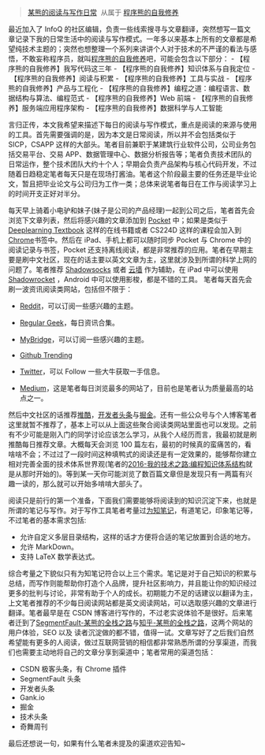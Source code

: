 ﻿> [某熊的阅读与写作日常](https://zhuanlan.zhihu.com/p/25191664)  从属于 [程序熊的自我修养](https://github.com/wxyyxc1992/Coder-Knowledge-Graph/tree/master/I-AM-Coder)

最近加入了 InfoQ 的社区编辑，负责一些线索搜寻与文章翻译，突然想写一篇文章记录下我的日常生活中的阅读与写作模式。一年多以来基本上所有的文章都是希望纯技术主题的；突然也想整理一个系列来讲讲个人对于技术的不严谨的看法与感悟，不敢妄称程序员，就叫[程序熊的自我修养](https://github.com/wxyyxc1992/Coder-Knowledge-Graph/tree/master/I-AM-Coder)吧，可能会包含以下部分：
- 【程序熊的自我修养】我写代码这三年
- 【程序熊的自我修养】知识体系与自我定位
- 【程序熊的自我修养】阅读与积累
- 【程序熊的自我修养】工具与实战
- 【程序熊的自我修养】产品与工程化
- 【程序熊的自我修养】编程之道：编程语言、数据结构与算法、编程范式
- 【程序熊的自我修养】Web 前端
- 【程序熊的自我修养】服务端应用程序架构
- 【程序熊的自我修养】数据科学与人工智能

言归正传，本文我希望来描述下每日的阅读与写作模式，重点是阅读的来源与使用的工具。首先需要强调的是，因为本文是日常阅读，所以并不会包括类似于 SICP，CSAPP 这样的大部头。笔者目前兼职于某建筑行业软件公司，公司业务包括交易平台、交易 APP、数据管理中心、数据分析报告等；笔者负责技术团队的日常运作，整个技术团队大约十个人；早期会负责产品架构与核心代码开发，不过随着日趋稳定笔者每天只是在现场打酱油。笔者这个阶段最主要的任务还是毕业论文，暂且把毕业论文与公司归为工作一类；总体来说笔者每日在工作与阅读学习上的时间开支正好对半分。

每天早上骑着小电驴和妹子(妹子是公司的产品经理)一起到公司之后，笔者首先会浏览下文章列表，然后将感兴趣的文章添加到 [Pocket](https://getpocket.com) 中；如果是类似于 [Deeplearning Textbook](https://exacity.github.io/deeplearningbook-chinese/Chapter1_introduction/) 这样的在线书籍或者 CS224D 这样的课程会加入到 [Chrome](https://chrome.google.com)书签中。然后在 iPad、手机上都可以随时同步 Pocket 与 Chrome 中的阅读记录与书签，Pocket 还支持离线阅读，都是非常推荐的应用。笔者在早期主要是刷中文社区，现在的话主要以英文文章为主，这里就涉及到所谓的科学上网的问题了。笔者推荐 [Shadowsocks](https://shadowsocks.org/) 或者 [云墙](netfits.io) 作为辅助，在 iPad 中可以使用 [Shadowrocket](https://itunes.apple.com/us/app/shadowrocket/id932747118?mt=8) ，Android 中可以使用影梭，都是不错的工具。
笔者每天首先会刷一波资讯阅读类网站，包括但不限于：

- [Reddit](https://www.reddit.com/)，可以订阅一些感兴趣的主题。

- [Regular Geek](http://regulargeek.com/)，每日资讯合集。

- [MyBridge](https://www.mybridge.co/todaytop)，可以订阅一些感兴趣的主题。

- [Github Trending](https://github.com/trending)

- [Twitter](https://twitter.com/)，可以 Follow 一些大牛获取一手信息。

- [Medium](https://medium.com/)，这是笔者每日浏览最多的网站了，目前也是笔者认为质量最高的站点之一。

然后中文社区的话推荐[推酷](http://www.tuicool.com/a/)，[开发者头条](toutiao.io)与[掘金](https://gold.xitu.io/new-entry)。还有一些公众号与个人博客笔者这里就暂不推荐了，基本上可以从上面这些聚合阅读类网站里面也可以发现。之前有不少可能是刚入门的同学讨论应该怎么学习，从我个人经历而言，我最初就是刷推酷每日推荐文章。大概每天会浏览 100 篇左右，最初的时候真的蛮痛苦的，看啥啥不会；不过过了一段时间这种填鸭式的阅读还是有一定效果的，能够帮你建立相对完善全面的技术体系世界观(笔者的[2016-我的技术之路:编程知识体系结构](https://zhuanlan.zhihu.com/p/24476917)就是从那时开始的)。等到某一天你可能浏览了数百篇文章但是发现只有一两篇有兴趣一读的，那么就可以开始多啃啃大部头了。

阅读只是前行的第一个准备，下面我们需要能够将阅读到的知识沉淀下来，也就是所谓的笔记与写作。对于写作工具笔者考量过[为知笔记](www.web-wiz.com)，有道笔记，印象笔记等，不过笔者的基本需求包括:

- 允许自定义多层目录结构，这样的话才方便将合适的笔记放置到合适的地方。
- 允许 MarkDown。
- 支持 LaTeX 数学表达式。

综合考量之下貌似只有为知笔记符合以上三个需求。笔记是对于自己知识的积累与总结，而写作则能帮助你打造个人品牌，提升社区影响力，并且能让你的知识经过更多的批判与讨论，非常有助于个人的成长。初期能力不足的话建议以翻译为主，上文笔者推荐的不少每日阅读网站都是英文阅读网站，可以选取感兴趣的文章进行翻译。笔者最早是在 CSDN 博客进行写作的，不过老实说体验不是很好。后来笔者迁到了[SegmentFault-某熊的全栈之路](https://segmentfault.com/blog/wxyyxc1992)与[知乎-某熊的全栈之路](https://zhuanlan.zhihu.com/wxyyxc1992)，这两个网站的用户体验，SEO 以及 读者沉淀做的都不错，值得一试。文章写好了之后我们自然希望能有更多的人阅读，做过互联网营销的相信都非常熟悉所谓的分享渠道，而我们也需要主动地将自己的文章分享到渠道中；笔者常用的渠道包括：

- CSDN 极客头条，有 Chrome 插件
- SegmentFault 头条
- 开发者头条
- Gank.io
- 掘金
- 技术头条
- 奇舞周刊

最后还想说一句，如果有什么笔者未提及的渠道欢迎告知~
